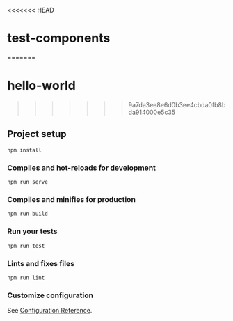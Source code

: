 <<<<<<< HEAD
# test-components
=======
# hello-world
>>>>>>> 9a7da3ee8e6d0b3ee4cbda0fb8bda914000e5c35

## Project setup
```
npm install
```

### Compiles and hot-reloads for development
```
npm run serve
```

### Compiles and minifies for production
```
npm run build
```

### Run your tests
```
npm run test
```

### Lints and fixes files
```
npm run lint
```

### Customize configuration
See [Configuration Reference](https://cli.vuejs.org/config/).
